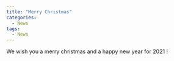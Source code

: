 ```yaml
---
title: "Merry Christmas"
categories:
  - News
tags:
  - News
---
```


We wish you a merry christmas and a happy new year for 2021 !
